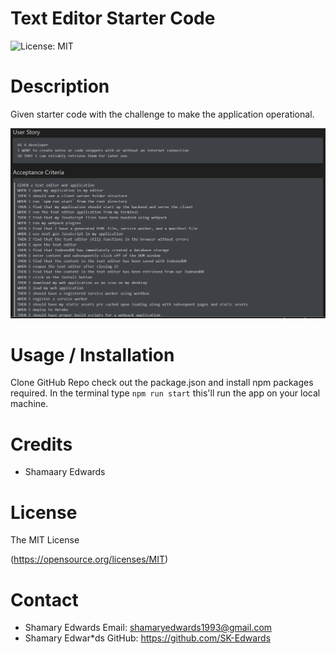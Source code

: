 # Text Editor Starter Code

![License: MIT](https://img.shields.io/badge/License-MIT-yellow.svg)

# Description

Given starter code with the challenge to make the application operational.

![*](https://github.com/SK-Edwards/Text-Editor---PWA/blob/main/image/Screenshot%202023-06-03%20210058.png?raw=true)

# Usage / Installation

Clone GitHub Repo check out the package.json and install npm packages required. In the terminal type `npm run start` this'll run the app on your local machine.



# Credits

* Shamaary Edwards


# License 
  The MIT License
   
  (https://opensource.org/licenses/MIT)
  
# Contact

* Shamary Edwards Email: shamaryedwards1993@gmail.com
* Shamary Edwar*ds GitHub: https://github.com/SK-Edwards
